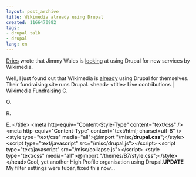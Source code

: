 ```yaml
---
layout: post_archive
title: Wikimedia already using Drupal
created: 1166470982
tags:
- drupal talk
- drupal
lang: en
---
```

[Dries](http://buytaert.net/mass-drupal-hosting) wrote that Jimmy Wales is [looking](http://news.yahoo.com/s/nm/20061211/bs_nm/internet_wikia_dc_1) at using Drupal for new services by Wikimedia.

Well, I just found out that Wikimedia is [already](http://fundraising.wikimedia.org/) using Drupal for themselves. Their fundraising site runs Drupal. <span style="color: #000000;">    &lt;head&gt;</span><span style="color: #000000;">      &lt;title&gt; Live contributions | Wikimedia Fundraising C.

O.

R.

E. &lt;/title&gt;</span><span style="color: #000000;">      &lt;meta http-equiv="Content-Style-Type" content="text/css" /&gt;</span><span style="color: #000000;">      &lt;meta http-equiv="Content-Type" content="text/html; charset=utf-8" /&gt;</span><span style="color: #000000;">  &lt;style type="text/css" media="all"&gt;@import "/misc/**drupal.css**";&lt;/style&gt;&lt;script type="text/javascript" src="/misc/drupal.js"&gt;&lt;/script&gt;</span><span style="color: #000000;">  &lt;script type="text/javascript" src="/misc/collapse.js"&gt;&lt;/script&gt;</span><span style="color: #000000;">      &lt;style type="text/css" media="all"&gt;@import "/themes/B7/style.css";&lt;/style&gt;</span><span style="color: #000000;">    &lt;/head&gt;</span>Cool, yet another High Profile organisation using Drupal.**UPDATE** My filter settings were fubar, fixed this now... 
